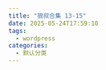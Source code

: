 ```yaml
---
title: "狼叔合集 13-15"
date: 2025-05-24T17:59:10
tags:
  - wordpress
categories:
  - 默认分类
---
```









